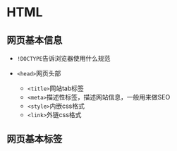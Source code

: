 # HTML

## 网页基本信息

* `!DOCTYPE`告诉浏览器使用什么规范

* `<head>`网页头部
  * `<title>`网站tab标签
  * `<meta>`描述性标签，描述网站信息，一般用来做SEO
  * `<style>`内嵌css格式
  * `<link>`外链css格式



## 网页基本标签

